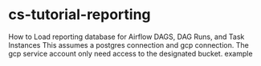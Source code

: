 # cs-tutorial-reporting
How to Load reporting database for Airflow DAGS, DAG Runs, and Task Instances
This assumes a postgres connection and gcp connection. The gcp service account only need access to the designated bucket. 
example
